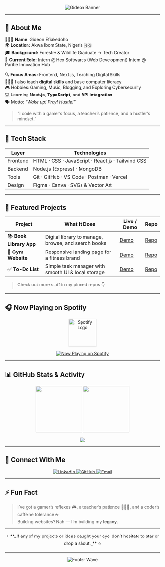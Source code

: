 <!-- 🌈 HEADER / BANNER -->
<p align="center">
  <img src="https://capsule-render.vercel.app/api?type=waving&height=180&color=gradient&text=Hey%20👋🏾%20I'm%20Gideon%20Efiakedoho&fontAlign=50&fontAlignY=40&desc=Website%20Developer%20|%20Instructor%20|%20Digital%20Skills%20Trainer&descAlign=50&descAlignY=70&fontSize=58" alt="Gideon Banner" />
</p>

---

## 🧭 About Me

👨🏾‍💻 **Name:** Gideon Efiakedoho  
🌍 **Location:** Akwa Ibom State, Nigeria 🇳🇬  
🎓 **Background:** Forestry & Wildlife Graduate → Tech Creator  
💼 **Current Role:** Intern @ Hex Softwares (Web Development) 
                      Intern @ Paritie Innovation Hub
                      
🔍 **Focus Areas:** Frontend, Next.js, Teaching Digital Skills  
🧑🏾‍🏫 I also teach **digital skills** and basic computer literacy  
🎮 Hobbies: Gaming, Music, Blogging, and Exploring Cybersecurity  
💻 Learning **Next.js**, **TypeScript**, and **API integration**  
🗣 Motto: *“Wake up! Pray! Hustle!”* 

> “I code with a gamer’s focus, a teacher’s patience, and a hustler’s mindset.”

---

## 🧰 Tech Stack

| Layer       | Technologies |
|-------------|--------------|
| Frontend    | HTML · CSS · JavaScript · React.js · Tailwind CSS |
| Backend     | Node.js (Express) · MongoDB |
| Tools       | Git · GitHub · VS Code · Postman · Vercel |
| Design      | Figma · Canva · SVGs & Vector Art |

---

## 🚀 Featured Projects

| Project | What It Does | Live / Demo | Repo |
|--------|----------------|-------------|------|
| 📚 **Book Library App** | Digital library to manage, browse, and search books | [Demo](#) | [Repo](https://github.com/JeruH-dev/Hex_Softwares-Book-Library) |
| 💪 **Gym Website** | Responsive landing page for a fitness brand | [Demo](#) | [Repo](#) |
| ✅ **To-Do List** | Simple task manager with smooth UI & local storage | [Demo](#) | [Repo](#) |

> Check out more stuff in my pinned repos 👇

---

## 🎧 Now Playing on Spotify


<p align="center">
  <a href="https://open.spotify.com/user/31j7nonn7uddxvfapgtnftlqysyq" target="_blank">
    <img src="https://upload.wikimedia.org/wikipedia/commons/1/19/Spotify_logo_without_text.svg" alt="Spotify Logo" width="90" />
  </a>
</p>

<p align="center">
  <a href="https://open.spotify.com/user/31j7nonn7uddxvfapgtnftlqysyq" target="_blank">
    <img src="https://spotify-github-profile.vercel.app/api/view?  uid=31j7nonn7uddxvfapgtnftlqysyq&cover_image=true&theme=novatorem&show_offline=false&background_color=121212&interchange=false" alt="Now Playing on Spotify" />
  </a>
</p>


---

## 📊 GitHub Stats & Activity

<p align="center">
  <img src="https://github-readme-stats.vercel.app/api?username=JeruH-dev&show_icons=true&theme=radical" height="150" />
  <img src="https://github-readme-stats.vercel.app/api/top-langs/?username=JeruH-dev&layout=compact&theme=radical" height="150" />
</p>

<p align="center">
  <img src="https://github-readme-activity-graph.vercel.app/graph?username=JeruH-dev&theme=react-dark&hide_border=true" />
</p>

---

## 🤝 Connect With Me

<p align="center">
  <a href="https://www.linkedin.com/in/gideon-efiakedoho-978493279" target="_blank">
    <img src="https://img.shields.io/badge/LinkedIn-0077B5?style=for-the-badge&logo=linkedin&logoColor=white" alt="LinkedIn" />
  </a>
  <a href="https://github.com/JeruH-dev" target="_blank">
    <img src="https://img.shields.io/badge/GitHub-000000?style=for-the-badge&logo=github&logoColor=white" alt="GitHub" />
  </a>
  <a href="mailto:efiakedohogideon@gmail.com">
    <img src="https://img.shields.io/badge/Email-D14836?style=for-the-badge&logo=gmail&logoColor=white" alt="Email" />
  </a>
</p>

---

## ⚡ Fun Fact

> I’ve got a gamer’s reflexes 🎮, a teacher’s patience 🧑🏾‍🏫, and a coder’s caffeine tolerance ☕  
> Building websites? Nah — I’m building my **legacy**.

---

<p align="center">
  ⭐ **_If any of my projects or ideas caught your eye, don’t hesitate to star or drop a shout._** ⭐
</p>

---

<p align="center">
  <img src="https://capsule-render.vercel.app/api?type=waving&height=100&section=footer&color=gradient" alt="Footer Wave" />
</p>
